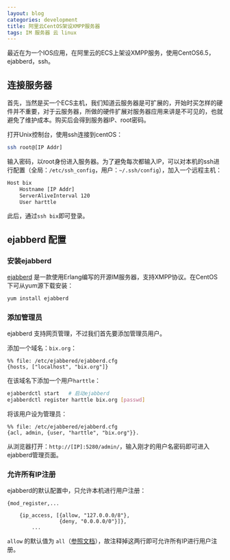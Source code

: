 ```yaml
---
layout: blog
categories: development
title: 阿里云CentOS架设XMPP服务器
tags: IM 服务器 云 linux
---
```


最近在为一个IOS应用，在阿里云的ECS上架设XMPP服务，使用CentOS6.5，ejabberd，ssh。

## 连接服务器

首先，当然是买一个ECS主机，我们知道云服务器是可扩展的，开始时买怎样的硬件并不重要，对于云服务器，所做的硬件扩展对服务器应用来讲是不可见的，也就避免了维护成本。购买后会得到服务器IP、root密码。

打开Unix控制台，使用ssh连接到centOS：

```bash
ssh root@[IP Addr]
```

输入密码，以root身份进入服务器。为了避免每次都输入IP，可以对本机的ssh进行配置（全局：`/etc/ssh_config`，用户：`~/.ssh/config`），加入一个远程主机：

```bash
Host bix
    Hostname [IP Addr]
    ServerAliveInterval 120
    User harttle
```

此后，通过`ssh bix`即可登录。

## ejabberd 配置

### 安装ejabberd

[ejabberd](http://www.process-one.net/en/ejabberd) 是一款使用Erlang编写的开源IM服务器，支持XMPP协议。在CentOS下可从yum源下载安装：

```bash
yum install ejabberd
```

### 添加管理员

ejabberd 支持网页管理，不过我们首先要添加管理员用户。

添加一个域名：`bix.org`：

```
%% file: /etc/ejabbered/ejabberd.cfg
{hosts, ["localhost", "bix.org"]}
```

在该域名下添加一个用户`harttle`：

```bash
ejabberdctl start   # 启动ejabberd
ejabberdctl register harttle bix.org [passwd]
```

将该用户设为管理员：

```
%% file: /etc/ejabbered/ejabberd.cfg
{acl, admin, {user, "harttle", "bix.org"}}.
```

从浏览器打开：`http://[IP]:5280/admin/`，输入刚才的用户名密码即可进入ejabberd管理页面。


### 允许所有IP注册

ejabberd的默认配置中，只允许本机进行用户注册：

```
{mod_register,...

    {ip_access, [{allow, "127.0.0.0/8"},
                 {deny, "0.0.0.0/0"}]},
        ...
```

`allow` 的默认值为 `all`（[参照文档](http://www.process-one.net/docs/ejabberd/guide_en.html#modregister)），故注释掉这两行即可允许所有IP进行用户注册。

